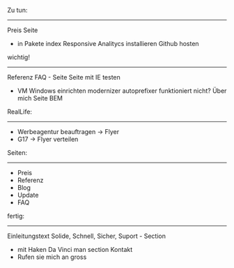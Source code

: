 Zu tun:
*********
Preis Seite
- in Pakete
index Responsive
Analitycs installieren
Github hosten


wichtig!
*********
Referenz
FAQ - Seite
Seite mit IE testen
- VM Windows einrichten
modernizer
autoprefixer funktioniert nicht?
Über mich Seite
BEM


RealLife:
**********
- Werbeagentur beauftragen -> Flyer
- G17 -> Flyer verteilen


Seiten:
**********
- Preis
- Referenz
- Blog
- Update
- FAQ


fertig:
*********
Einleitungstext
Solide, Schnell, Sicher, Suport - Section
- mit Haken
Da Vinci man section
Kontakt
- Rufen sie mich an gross
